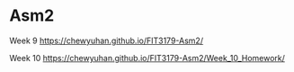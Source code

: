 # Asm2
Week 9
https://chewyuhan.github.io/FIT3179-Asm2/


Week 10
https://chewyuhan.github.io/FIT3179-Asm2/Week_10_Homework/


